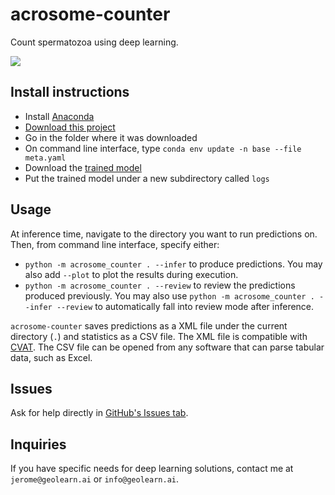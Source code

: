# acrosome-counter
Count spermatozoa using deep learning.

![](https://github.com/CloudyOverhead/acrosome-counter/blob/main/example.jpg)


## Install instructions

- Install [Anaconda](https://www.anaconda.com/products/individual)
- [Download this project](https://github.com/CloudyOverhead/acrosome-counter/releases)
- Go in the folder where it was downloaded
- On command line interface, type `conda env update -n base --file meta.yaml`
- Download the [trained model]()
- Put the trained model under a new subdirectory called `logs`


## Usage

At inference time, navigate to the directory you want to run predictions on. Then, from command line interface, specify either:
- `python -m acrosome_counter . --infer` to produce predictions. You may also add `--plot` to plot the results during execution.
- `python -m acrosome_counter . --review` to review the predictions produced previously. You may also use `python -m acrosome_counter . --infer --review` to automatically fall into review mode after inference.

`acrosome-counter` saves predictions as a XML file under the current directory (`.`) and statistics as a CSV file. The XML file is compatible with [CVAT](https://github.com/openvinotoolkit/cvat). The CSV file can be opened from any software that can parse tabular data, such as Excel.


## Issues

Ask for help directly in [GitHub's Issues tab](https://github.com/CloudyOverhead/acrosome-counter/issues).


## Inquiries

If you have specific needs for deep learning solutions, contact me at `jerome@geolearn.ai` or `info@geolearn.ai`.
